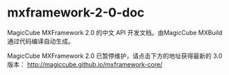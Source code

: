 mxframework-2-0-doc
===================

MagicCube MXFramework 2.0 的中文 API 开发文档。由MagicCube MXBuild通过代码编译自动生成。

MagicCube MXFramework 2.0 已暂停维护，请点击下方的地址获得最新的 3.0 版本：
http://magiccube.github.io/mxframework-core/